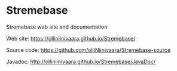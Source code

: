 # Stremebase
Stremebase web site and documentation

Web site: https://olliniinivaara.github.io/Stremebase/

Source code: https://github.com/olliNiinivaara/Stremebase-source

Javadoc: http://olliniinivaara.github.io/Stremebase/JavaDoc/
